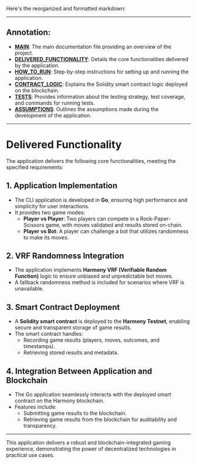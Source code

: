Here's the reorganized and formatted markdown:

---
## Annotation:

- **[MAIN](../README.md)**: The main documentation file providing an overview of the project.
- **[DELIVERED_FUNCTIONALITY](./DELIVERED_FUNCTIONALITY.md)**: Details the core functionalities delivered by the application.
- **[HOW_TO_RUN](./HOW_TO_RUN.md)**: Step-by-step instructions for setting up and running the application.
- **[CONTRACT_LOGIC](./CONTRACT_LOGIC.md)**: Explains the Solidity smart contract logic deployed on the blockchain.
- **[TESTS](./TESTS.md)**: Provides information about the testing strategy, test coverage, and commands for running tests.
- **[ASSUMPTIONS](./ASSUMPTIONS.md)**: Outlines the assumptions made during the development of the application.

---

# Delivered Functionality

The application delivers the following core functionalities, meeting the specified requirements:

## 1. Application Implementation

- The CLI application is developed in **Go**, ensuring high performance and simplicity for user interactions.
- It provides two game modes:
  - **Player vs Player**: Two players can compete in a Rock-Paper-Scissors game, with moves validated and results stored on-chain.
  - **Player vs Bot**: A player can challenge a bot that utilizes randomness to make its moves.

## 2. VRF Randomness Integration

- The application implements **Harmony VRF (Verifiable Random Function)** logic to ensure unbiased and unpredictable bot moves.
- A fallback randomness method is included for scenarios where VRF is unavailable.

## 3. Smart Contract Deployment

- A **Solidity smart contract** is deployed to the **Harmony Testnet**, enabling secure and transparent storage of game results.
- The smart contract handles:
  - Recording game results (players, moves, outcomes, and timestamps).
  - Retrieving stored results and metadata.

## 4. Integration Between Application and Blockchain

- The Go application seamlessly interacts with the deployed smart contract on the Harmony blockchain.
- Features include:
  - Submitting game results to the blockchain.
  - Retrieving game results from the blockchain for auditability and transparency.

---

This application delivers a robust and blockchain-integrated gaming experience, demonstrating the power of decentralized technologies in practical use cases.

